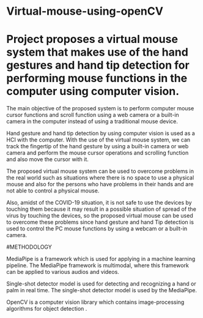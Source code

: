 # Virtual-mouse-using-openCV
Project proposes a virtual mouse system that makes use of the hand gestures and hand tip detection for performing mouse functions in the computer using computer vision.
=
The main objective of the proposed system is to perform computer mouse cursor functions and scroll function using a web camera or a built-in camera in the computer instead of using a traditional mouse device.

Hand gesture and hand tip detection by using computer vision is used as a HCI with the computer. With the use of the virtual mouse system, we can track the fingertip of the hand gesture by using a built-in camera or web camera and perform the mouse cursor operations and scrolling function and also move the cursor with it.

The proposed virtual mouse system can be used to overcome problems in the real world such as situations where there is no space to use a physical mouse and also for the persons who have problems in their hands and are not able to control a physical mouse.

Also, amidst of the COVID-19 situation, it is not safe to use the devices by touching them because it may result in a possible situation of spread of the virus by touching the devices, so the proposed virtual mouse can be used to overcome these problems since hand gesture and hand Tip detection is used to control the PC mouse functions by using a webcam or a built-in camera.

#METHODOLOGY

MediaPipe is a framework which is used for applying in a machine learning pipeline. The MediaPipe framework is multimodal, where this framework can be applied to various audios and videos.

Single-shot detector model is used for detecting and recognizing a hand or palm in real time. The single-shot detector model is used by the MediaPipe. 

OpenCV is a computer vision library which contains image-processing algorithms for object detection .
